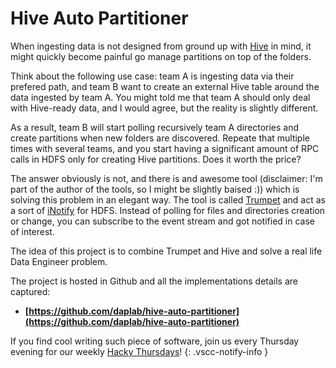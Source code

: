 Hive Auto Partitioner
====

When ingesting data is not designed from ground up with [Hive](https://hive.apache.org)
in mind, it might quickly become painful go manage partitions on top of the folders.

Think about the following use case: team A is ingesting data via their prefered
path, and team B want to create an external Hive table around the data ingested
by team A. You might told me that team A should only deal with Hive-ready data, and
I would agree, but the reality is slightly different.

As a result, team B will start polling recursively team A directories and create
partitions when new folders are discovered. Repeate that multiple times with
several teams, and you start having a significant amount of RPC calls in HDFS
only for creating Hive partitions. Does it worth the price?

The answer obviously is not, and there is and awesome tool (disclaimer: I'm
part of the author of the tools, so I might be slightly baised :)) which is
solving this problem in an elegant way. The tool is called [Trumpet](https://github.com/verisign/trumpet)
and act as a sort of [iNotify](https://en.wikipedia.org/wiki/Inotify) for HDFS.
Instead of polling for files and directories creation or change, you can subscribe
to the event stream and got notified in case of interest.

The idea of this project is to combine Trumpet and Hive and solve a real life
Data Engineer problem.

The project is hosted in Github and all the implementations details are captured:

* **[https://github.com/daplab/hive-auto-partitioner](https://github.com/daplab/hive-auto-partitioner)**


If you find cool writing such piece of software, join us every Thursday evening for our weekly [Hacky Thursdays](http://daplab.ch/#hacky)!
{: .vscc-notify-info }
